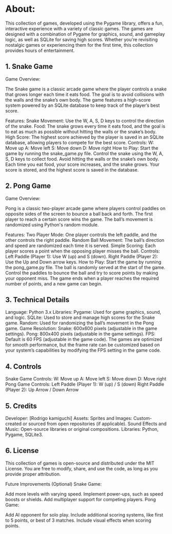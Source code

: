 # About:

This collection of games, developed using the Pygame library, offers a fun, interactive experience with a variety of classic games. The games are designed with a combination of Pygame for graphics, sound, and gameplay logic, as well as SQLite for saving high scores. Whether you're revisiting nostalgic games or experiencing them for the first time, this collection provides hours of entertainment.

## 1. Snake Game
Game Overview:

The Snake game is a classic arcade game where the player controls a snake that grows longer each time it eats food. The goal is to avoid collisions with the walls and the snake’s own body. The game features a high-score system powered by an SQLite database to keep track of the player’s best score.

Features:
Snake Movement: Use the W, A, S, D keys to control the direction of the snake.
Food: The snake grows every time it eats food, and the goal is to eat as much as possible without hitting the walls or the snake’s body.
High Score: The highest score achieved by the player is saved in an SQLite database, allowing players to compete for the best score.
Controls:
W: Move up
A: Move left
S: Move down
D: Move right
How to Play:
Start the game by running the snake_game.py file.
Control the snake using the W, A, S, D keys to collect food.
Avoid hitting the walls or the snake’s own body.
Each time you eat food, your score increases, and the snake grows.
Your score is stored, and the highest score is saved in the database.
## 2. Pong Game
Game Overview:

Pong is a classic two-player arcade game where players control paddles on opposite sides of the screen to bounce a ball back and forth. The first player to reach a certain score wins the game. The ball’s movement is randomized using Python's random module.

Features:
Two Player Mode: One player controls the left paddle, and the other controls the right paddle.
Random Ball Movement: The ball’s direction and speed are randomized each time it is served.
Simple Scoring: Each player scores a point when the opposing player misses the ball.
Controls:
Left Paddle (Player 1): Use W (up) and S (down).
Right Paddle (Player 2): Use the Up and Down arrow keys.
How to Play:
Start the game by running the pong_game.py file.
The ball is randomly served at the start of the game.
Control the paddles to bounce the ball and try to score points by making your opponent miss.
The game ends when a player reaches the required number of points, and a new game can begin.
## 3. Technical Details
Language: Python 3.x
Libraries:
Pygame: Used for game graphics, sound, and logic.
SQLite: Used to store and manage high scores for the Snake game.
Random: Used for randomizing the ball’s movement in the Pong game.
Game Resolution:
Snake: 600x600 pixels (adjustable in the game settings).
Pong: 800x400 pixels (adjustable in the game settings).
FPS: Default is 60 FPS (adjustable in the game code).
The games are optimized for smooth performance, but the frame rate can be customized based on your system’s capabilities by modifying the FPS setting in the game code.

## 4. Controls
Snake Game Controls:
W: Move up
A: Move left
S: Move down
D: Move right
Pong Game Controls:
Left Paddle (Player 1): W (up) / S (down)
Right Paddle (Player 2): Up Arrow / Down Arrow
## 5. Credits
Developer: [Rodrigo kamiguchi]
Assets:
Sprites and Images: Custom-created or sourced from open repositories (if applicable).
Sound Effects and Music: Open-source libraries or original compositions.
Libraries: Python, Pygame, SQLite3.
## 6. License
This collection of games is open-source and distributed under the MIT License. You are free to modify, share, and use the code, as long as you provide proper attribution.

Future Improvements (Optional)
Snake Game:

Add more levels with varying speed.
Implement power-ups, such as speed boosts or shields.
Add multiplayer support for competing players.
Pong Game:

Add AI opponent for solo play.
Include additional scoring systems, like first to 5 points, or best of 3 matches.
Include visual effects when scoring points.

